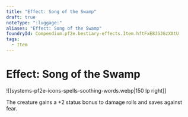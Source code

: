 ```yaml
---
title: "Effect: Song of the Swamp"
draft: true
noteType: ":luggage:"
aliases: "Effect: Song of the Swamp"
foundryId: Compendium.pf2e.bestiary-effects.Item.hftFxE8JGJGzXAtU
tags:
  - Item
---
```


# Effect: Song of the Swamp
![[systems-pf2e-icons-spells-soothing-words.webp|150 lp right]]

The creature gains a +2 status bonus to damage rolls and saves against fear.
